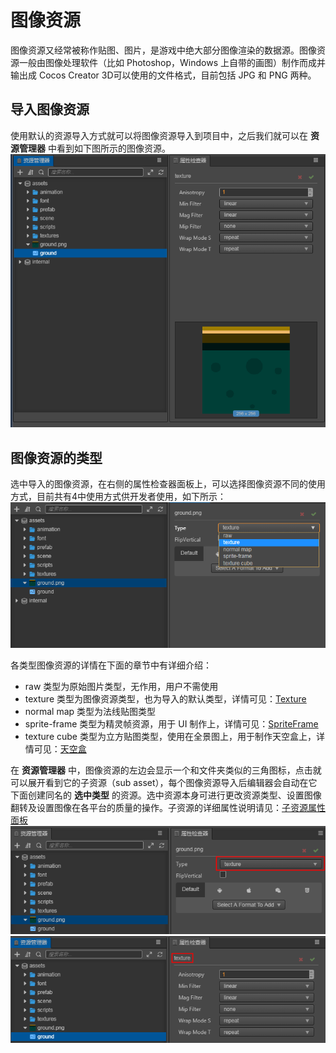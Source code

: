 # 图像资源

图像资源又经常被称作贴图、图片，是游戏中绝大部分图像渲染的数据源。图像资源一般由图像处理软件（比如 Photoshop，Windows 上自带的画图）制作而成并输出成 Cocos Creator 3D可以使用的文件格式，目前包括 JPG 和 PNG 两种。

## 导入图像资源

使用默认的资源导入方式就可以将图像资源导入到项目中，之后我们就可以在 **资源管理器** 中看到如下图所示的图像资源。
![](texture/imported.png)

## 图像资源的类型

选中导入的图像资源，在右侧的属性检查器面板上，可以选择图像资源不同的使用方式，目前共有4中使用方式供开发者使用，如下所示：
![](texture/type-change.png)

各类型图像资源的详情在下面的章节中有详细介绍：
- raw 类型为原始图片类型，无作用，用户不需使用
- texture 类型为图像资源类型，也为导入的默认类型，详情可见：[Texture](texture.md)
- normal map 类型为法线贴图类型
- sprite-frame 类型为精灵帧资源，用于 UI 制作上，详情可见：[SpriteFrame](sprite-frame.md)
- texture cube 类型为立方贴图类型，使用在全景图上，用于制作天空盒上，详情可见：[天空盒](../concepts/scene/skybox.md#修改天空盒的环境贴图)

在 **资源管理器** 中，图像资源的左边会显示一个和文件夹类似的三角图标，点击就可以展开看到它的子资源（sub asset），每个图像资源导入后编辑器会自动在它下面创建同名的 **选中类型** 的资源。选中资源本身可进行更改资源类型、设置图像翻转及设置图像在各平台的质量的操作。子资源的详细属性说明请见：[子资源属性面板](texture.md#子资源Texture2D的属性面板)
![](texture/image-info.png)
![](texture/texture-info.png)
